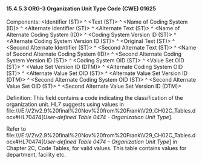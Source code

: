 #### 15.4.5.3 ORG-3 Organization Unit Type Code (CWE) 01625

Components: &lt;Identifier (ST)> ^ &lt;Text (ST)> ^ &lt;Name of Coding System (ID)> ^ &lt;Alternate Identifier (ST)> ^ &lt;Alternate Text (ST)> ^ &lt;Name of Alternate Coding System (ID)> ^ &lt;Coding System Version ID (ST)> ^ &lt;Alternate Coding System Version ID (ST)> ^ &lt;Original Text (ST)> ^ &lt;Second Alternate Identifier (ST)> ^ &lt;Second Alternate Text (ST)> ^ &lt;Name of Second Alternate Coding System (ID)> ^ &lt;Second Alternate Coding System Version ID (ST)> ^ &lt;Coding System OID (ST)> ^ &lt;Value Set OID (ST)> ^ &lt;Value Set Version ID (DTM)> ^ &lt;Alternate Coding System OID (ST)> ^ &lt;Alternate Value Set OID (ST)> ^ &lt;Alternate Value Set Version ID (DTM)> ^ &lt;Second Alternate Coding System OID (ST)> ^ &lt;Second Alternate Value Set OID (ST)> ^ &lt;Second Alternate Value Set Version ID (DTM)>

Definition: This field contains a code indicating the classification of the organization unit. HL7 suggests using values in file:///E:\V2\v2.9%20final%20Nov%20from%20Frank\V29_CH02C_Tables.docx#HL70474[_User-defined Table 0474 - Organization Unit Type_].

Refer to file:///E:\V2\v2.9%20final%20Nov%20from%20Frank\V29_CH02C_Tables.docx#HL70474[_User-defined Table 0474 – Organization Unit Type_] in Chapter 2C, Code Tables, for valid values. This table contains values for department, facility etc.
